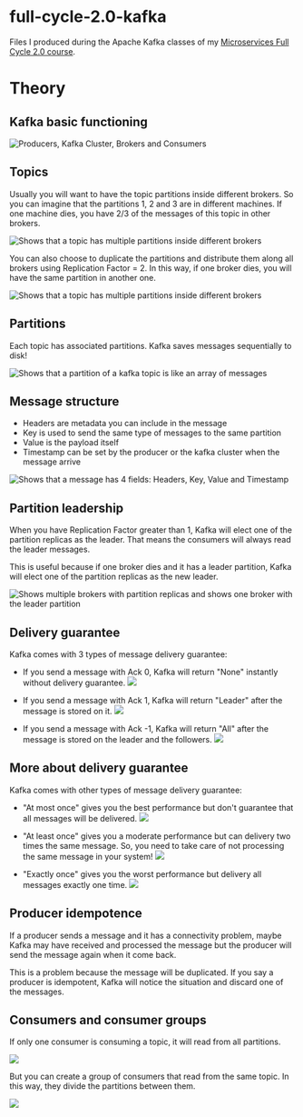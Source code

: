 # full-cycle-2.0-kafka

Files I produced during the Apache Kafka classes of my [Microservices Full Cycle 2.0 course](https://drive.google.com/file/d/1MdN-qK_8Pfg6YI3TSfSa5_2-FHmqGxEP/view?usp=sharing).

# Theory

## Kafka basic functioning

![Producers, Kafka Cluster, Brokers and Consumers](./images/kafka-basic-functioning.png)

## Topics

Usually you will want to have the topic partitions inside different brokers. So you can imagine that the partitions 1, 2 and 3 are in different machines. If one machine dies, you have 2/3 of the messages of this topic in other brokers.

![Shows that a topic has multiple partitions inside different brokers](./images/kafka-topic-partitions.png)

You can also choose to duplicate the partitions and distribute them along all brokers using Replication Factor = 2. In this way, if one broker dies, you will have the same partition in another one.

![Shows that a topic has multiple partitions inside different brokers](./images/kafka-topic-partitions-replication.png)

## Partitions

Each topic has associated partitions. Kafka saves messages sequentially to disk!

![Shows that a partition of a kafka topic is like an array of messages](./images/kafka-partition.png)

## Message structure

- Headers are metadata you can include in the message
- Key is used to send the same type of messages to the same partition
- Value is the payload itself
- Timestamp can be set by the producer or the kafka cluster when the message arrive

![Shows that a message has 4 fields: Headers, Key, Value and Timestamp](./images/kafka-message-registry.png)

## Partition leadership

When you have Replication Factor greater than 1, Kafka will elect one of the partition replicas as the leader. That means the consumers will always read the leader messages.

This is useful because if one broker dies and it has a leader partition, Kafka will elect one of the partition replicas as the new leader.

![Shows multiple brokers with partition replicas and shows one broker with the leader partition](./images/kafka-partition-leadership.png)

## Delivery guarantee

Kafka comes with 3 types of message delivery guarantee:

- If you send a message with Ack 0, Kafka will return "None" instantly without delivery guarantee.
![](./images/kafka-delivery-none.png)

- If you send a message with Ack 1, Kafka will return "Leader" after the message is stored on it.
![](./images/kafka-delivery-leader.png)

- If you send a message with Ack -1, Kafka will return "All" after the message is stored on the leader and the followers.
![](./images/kafka-delivery-leader-and-followers.png)

## More about delivery guarantee

Kafka comes with other types of message delivery guarantee:

- "At most once" gives you the best performance but don't guarantee that all messages will be delivered.
![](./images/kafka-at-most-once.png)

- "At least once" gives you a moderate performance but can delivery two times the same message. So, you need to take care of not processing the same message in your system!
![](./images/kafka-at-least-once.png)

- "Exactly once" gives you the worst performance but delivery all messages exactly one time.
![](./images/kafka-exactly-once.png)

## Producer idempotence

If a producer sends a message and it has a connectivity problem, maybe Kafka may have received and processed the message but the producer will send the message again when it come back.

This is a problem because the message will be duplicated. If you say a producer is idempotent, Kafka will notice the situation and discard one of the messages.

## Consumers and consumer groups

If only one consumer is consuming a topic, it will read from all partitions.

![](./images/kafka-consumer.png)

But you can create a group of consumers that read from the same topic. In this way, they divide the partitions between them.

![](./images/kafka-consumer-group.png)


